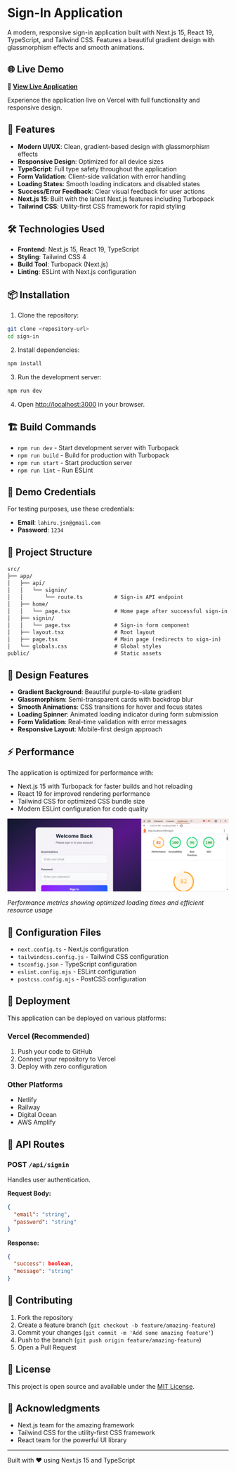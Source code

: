 # Sign-In Application

A modern, responsive sign-in application built with Next.js 15, React 19, TypeScript, and Tailwind CSS. Features a beautiful gradient design with glassmorphism effects and smooth animations.

## 🌐 Live Demo

**🔗 [View Live Application](https://sign-iw0sevjk3-sandaruwan2000s-projects.vercel.app/)**

Experience the application live on Vercel with full functionality and responsive design.

## 🚀 Features

- **Modern UI/UX**: Clean, gradient-based design with glassmorphism effects
- **Responsive Design**: Optimized for all device sizes
- **TypeScript**: Full type safety throughout the application
- **Form Validation**: Client-side validation with error handling
- **Loading States**: Smooth loading indicators and disabled states
- **Success/Error Feedback**: Clear visual feedback for user actions
- **Next.js 15**: Built with the latest Next.js features including Turbopack
- **Tailwind CSS**: Utility-first CSS framework for rapid styling

## 🛠️ Technologies Used

- **Frontend**: Next.js 15, React 19, TypeScript
- **Styling**: Tailwind CSS 4
- **Build Tool**: Turbopack (Next.js)
- **Linting**: ESLint with Next.js configuration

## 📦 Installation

1. Clone the repository:
```bash
git clone <repository-url>
cd sign-in
```

2. Install dependencies:
```bash
npm install
```

3. Run the development server:
```bash
npm run dev
```

4. Open [http://localhost:3000](http://localhost:3000) in your browser.

## 🏗️ Build Commands

- `npm run dev` - Start development server with Turbopack
- `npm run build` - Build for production with Turbopack
- `npm run start` - Start production server
- `npm run lint` - Run ESLint

## 🔐 Demo Credentials

For testing purposes, use these credentials:
- **Email**: `lahiru.jsn@gmail.com`
- **Password**: `1234`

## 📁 Project Structure

```
src/
├── app/
│   ├── api/
│   │   └── signin/
│   │       └── route.ts          # Sign-in API endpoint
│   ├── home/
│   │   └── page.tsx              # Home page after successful sign-in
│   ├── signin/
│   │   └── page.tsx              # Sign-in form component
│   ├── layout.tsx                # Root layout
│   ├── page.tsx                  # Main page (redirects to sign-in)
│   └── globals.css               # Global styles
public/                           # Static assets
```

## 🎨 Design Features

- **Gradient Background**: Beautiful purple-to-slate gradient
- **Glassmorphism**: Semi-transparent cards with backdrop blur
- **Smooth Animations**: CSS transitions for hover and focus states
- **Loading Spinner**: Animated loading indicator during form submission
- **Form Validation**: Real-time validation with error messages
- **Responsive Layout**: Mobile-first design approach

## ⚡ Performance

The application is optimized for performance with:
- Next.js 15 with Turbopack for faster builds and hot reloading
- React 19 for improved rendering performance
- Tailwind CSS for optimized CSS bundle size
- Modern ESLint configuration for code quality

![Performance Test](./performance.PNG)

*Performance metrics showing optimized loading times and efficient resource usage*

## 🔧 Configuration Files

- `next.config.ts` - Next.js configuration
- `tailwindcss.config.js` - Tailwind CSS configuration
- `tsconfig.json` - TypeScript configuration
- `eslint.config.mjs` - ESLint configuration
- `postcss.config.mjs` - PostCSS configuration

## 🚀 Deployment

This application can be deployed on various platforms:

### Vercel (Recommended)
1. Push your code to GitHub
2. Connect your repository to Vercel
3. Deploy with zero configuration

### Other Platforms
- Netlify
- Railway
- Digital Ocean
- AWS Amplify

## 📝 API Routes

### POST `/api/signin`

Handles user authentication.

**Request Body:**
```json
{
  "email": "string",
  "password": "string"
}
```

**Response:**
```json
{
  "success": boolean,
  "message": "string"
}
```

## 🤝 Contributing

1. Fork the repository
2. Create a feature branch (`git checkout -b feature/amazing-feature`)
3. Commit your changes (`git commit -m 'Add some amazing feature'`)
4. Push to the branch (`git push origin feature/amazing-feature`)
5. Open a Pull Request

## 📄 License

This project is open source and available under the [MIT License](LICENSE).

## 🙏 Acknowledgments

- Next.js team for the amazing framework
- Tailwind CSS for the utility-first CSS framework
- React team for the powerful UI library

---

Built with ❤️ using Next.js 15 and TypeScript
